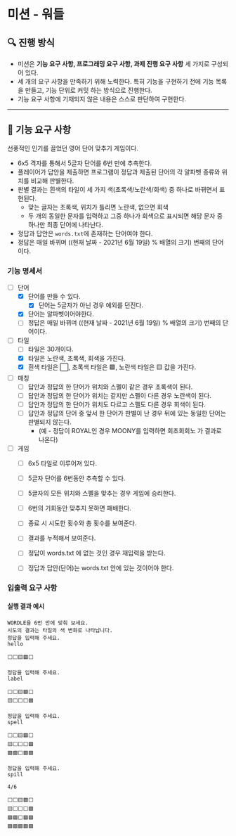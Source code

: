 # 미션 - 워들

## 🔍 진행 방식

- 미션은 **기능 요구 사항, 프로그래밍 요구 사항, 과제 진행 요구 사항** 세 가지로 구성되어 있다.
- 세 개의 요구 사항을 만족하기 위해 노력한다. 특히 기능을 구현하기 전에 기능 목록을 만들고, 기능 단위로 커밋 하는 방식으로 진행한다.
- 기능 요구 사항에 기재되지 않은 내용은 스스로 판단하여 구현한다.

---

## 🚀 기능 요구 사항

선풍적인 인기를 끌었던 영어 단어 맞추기 게임이다.

- 6x5 격자를 통해서 5글자 단어를 6번 만에 추측한다.
- 플레이어가 답안을 제출하면 프로그램이 정답과 제출된 단어의 각 알파벳 종류와 위치를 비교해 판별한다.
- 판별 결과는 흰색의 타일이 세 가지 색(초록색/노란색/회색) 중 하나로 바뀌면서 표현된다.
   - 맞는 글자는 초록색, 위치가 틀리면 노란색, 없으면 회색
   - 두 개의 동일한 문자를 입력하고 그중 하나가 회색으로 표시되면 해당 문자 중 하나만 최종 단어에 나타난다.
- 정답과 답안은 `words.txt`에 존재하는 단어여야 한다.
- 정답은 매일 바뀌며 ((현재 날짜 - 2021년 6월 19일) % 배열의 크기) 번째의 단어이다.


### 기능 명세서
- [ ] 단어
  - [X] 단어를 만들 수 있다. 
    - [X] 단어는 5글자가 아닌 경우 예외를 던진다.
  - [X] 단어는 알파벳이어야한다.
  - [ ] 정답은 매일 바뀌며 ((현재 날짜 - 2021년 6월 19일) % 배열의 크기) 번째의 단어이다.
- [ ] 타일
  - [ ] 타일은 30개이다.
  - [X] 타일은 노란색, 초록색, 회색을 가진다.
  - [X] 흰색 타일은 ⬜, 초록색 타일은 🟩, 노란색 타일은 🟨 값을 가진다.
- [ ] 매칭
  - [ ] 답안과 정답의 한 단어가 위치와 스펠이 같은 경우 초록색이 된다.
  - [ ] 답안과 정답의 한 단어가 위치는 같지만 스펠이 다른 경우 노란색이 된다.
  - [ ] 답안과 정답의 한 단어가 위치도 다르고 스펠도 다른 경우 회색이 된다.
  - [ ] 답안과 정답의 단어 중 앞서 한 단어가 판별이 난 경우 뒤에 있는 동일한 단어는 판별되지 않는다.
    - (예 - 정답이 ROYAL인 경우 MOONY를 입력하면 회초회회노 가 결과로 나온다)
- [ ] 게임
  - [ ] 6x5 타일로 이루어져 있다.
  - [ ] 5글자 단어를 6번동안 추측할 수 있다.
  - [ ] 5글자의 모든 위치와 스펠을 맞추는 경우 게임에 승리한다.
  - [ ] 6번의 기회동안 맞추지 못하면 패배한다.
  - [ ] 종료 시 시도한 횟수와 총 횟수를 보여준다.
  - [ ] 결과를 누적해서 보여준다.
  - [ ] 정답이 words.txt 에 없는 것인 경우 재입력을 받는다.
  - [ ] 정답과 답안(단어)는 words.txt 안에 있는 것이어야 한다.


### 입출력 요구 사항

#### 실행 결과 예시


```
WORDLE을 6번 만에 맞춰 보세요.
시도의 결과는 타일의 색 변화로 나타납니다.
정답을 입력해 주세요.
hello

⬜⬜🟨🟩⬜

정답을 입력해 주세요.
label

⬜⬜🟨🟩⬜
🟨⬜⬜⬜🟩

정답을 입력해 주세요.
spell

⬜⬜🟨🟩⬜
🟨⬜⬜⬜🟩
🟩🟩⬜🟩🟩

정답을 입력해 주세요.
spill

4/6

⬜⬜🟨🟩⬜
🟨⬜⬜⬜🟩
🟩🟩⬜🟩🟩
🟩🟩🟩🟩🟩
```
